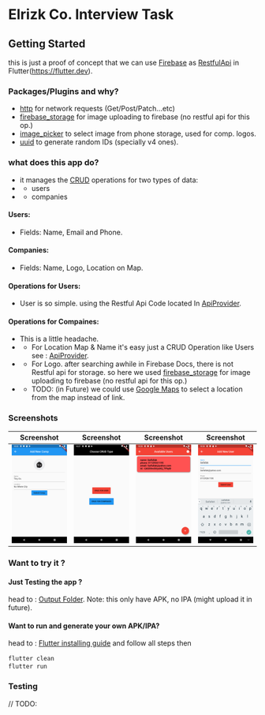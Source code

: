 # Elrizk Co. Interview Task

## Getting Started

this is just a proof of concept that we can use [Firebase](http://firebase.google.com) as [RestfulApi](https://searchmicroservices.techtarget.com/definition/RESTful-API) in Flutter(https://flutter.dev).

### Packages/Plugins and why?

- [http](https://pub.dev/packages/http) for network requests (Get/Post/Patch...etc)
- [firebase_storage](https://pub.dev/packages/firebase_storage) for image uploading to firebase (no restful api for this op.)
- [image_picker](https://pub.dev/packages/image_picker) to select image from phone storage, used for comp. logos.
- [uuid](https://pub.dev/packages/uuid) to generate random IDs (specially v4 ones).

### what does this app do?
- it manages the [CRUD](https://en.wikipedia.org/wiki/Create,_read,_update_and_delete) operations for two types of data:
- - users
- - companies

#### Users:
- Fields: Name, Email and Phone.

#### Companies:
- Fields: Name, Logo, Location on Map.

#### Operations for Users:
- User is so simple. using the Restful Api Code located In [ApiProvider](lib/utils/firebase_restful_api.dart).

#### Operations for Compaines:
- This is a little headache.
- - For Location Map & Name it's easy just a CRUD Operation like Users see :  [ApiProvider](lib/utils/firebase_restful_api.dart).
- - For Logo. after searching awhile in Firebase Docs, there is not Restful api for storage. so here we used [firebase_storage](https://pub.dev/packages/firebase_storage) for image uploading to firebase (no restful api for this op.)
- - TODO: (in Future) we could use [Google Maps](https://pub.dev/packages/google_maps_flutter) to select a location from the map instead of link.

### Screenshots
| Screenshot | Screenshot | Screenshot | Screenshot |
|:-:|:--:|:--:|:--:|
| <img src="https://github.com/Saifallak/firebase_curd_flutter/raw/master/screenshots/screenshot1.png" width="200"> | <img src="https://github.com/Saifallak/firebase_curd_flutter/raw/master/screenshots/screenshot2.png" width="200"> | <img src="https://github.com/Saifallak/firebase_curd_flutter/raw/master/screenshots/screenshot3.png" width="200"> | <img src="https://github.com/Saifallak/firebase_curd_flutter/raw/master/screenshots/screenshot4.png" width="200"> |



### Want to try it ?
#### Just Testing the app ?
head to : [Output Folder](output).
Note: this only have APK, no IPA (might upload it in future).

#### Want to run and generate your own APK/IPA?
head to : [Flutter installing guide](https://flutter.dev/docs/get-started/install) and follow all steps
then 
```
flutter clean
flutter run
```

### Testing
// TODO: 
